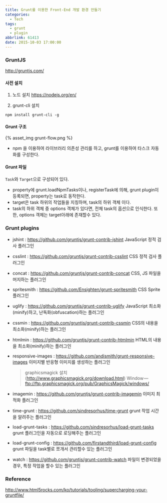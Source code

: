 ```yaml
---
title: Grunt를 이용한 Front-End 개발 환경 만들기
categories:
  - Tech
tags:
  - grunt
  - plugin
abbrlink: 61413
date: 2015-10-03 17:00:00
---
```


### GruntJS

http://gruntjs.com/

#### 사전 설치

1. 노드 설치
   https://nodejs.org/en/

2. grunt-cli 설치

```
npm install grunt-cli -g
```

#### Grunt 구조

{% asset_img grunt-flow.png %}

- npm 을 이용하여 라이브러리 의존성 관리를 하고, grunt를 이용하여 타스크 자동화를 구성한다.

#### Grunt 파일

`Task`와 `Target`으로 구성되어 있다.

- property에 grunt.loadNpmTasks이나, registerTask에 의해, grunt plugin이 등록되면, property는 task로 동작한다.
- target은 task 하위의 작업들을 지칭하며, task의 하위 객체 이다.
- task의 하위 객체 중 options 객체가 있다면, 전체 task의 옵션으로 인식한다. 또한, options 객체는 target아래에 존재할수 있다.

### Grunt plugins

- jshint : https://github.com/gruntjs/grunt-contrib-jshint
  JavaScript 정적 검사 플러그인

- csslint : https://github.com/gruntjs/grunt-contrib-csslint
  CSS 정적 검사 플러그인

- concat : https://github.com/gruntjs/grunt-contrib-concat
  CSS, JS 파일을 머지하는 플러그인

- spritesmith : https://github.com/Ensighten/grunt-spritesmith
  CSS Sprite 플러그인

- uglify : https://github.com/gruntjs/grunt-contrib-uglify
  JavaScript 최소화(minify)하고, 난독화(obfuscation)하는 플러그인

- cssmin : https://github.com/gruntjs/grunt-contrib-cssmin
  CSS의 내용을 최소화(minify)하는 플러그인

- htmlmin : https://github.com/gruntjs/grunt-contrib-htmlmin
  HTML의 내용을 최소화(minify)하는 플러그인

- responsive-images : https://github.com/andismith/grunt-responsive-images
  이미지별 반응형 이미지를 생성하는 플러그인

  > graphicsmagick 설치 (http://www.graphicsmagick.org/download.html)
  > Window — ftp://ftp.graphicsmagick.org/pub/GraphicsMagick/windows/

- imagemin : https://github.com/gruntjs/grunt-contrib-imagemin
  이미지 최적화 플러그인

- time-grunt : https://github.com/sindresorhus/time-grunt
  grunt 작업 시간을 알려주는 플러그인

- load-grunt-tasks : https://github.com/sindresorhus/load-grunt-tasks
  grunt 플러그인을 자동으로 로딩해주는 플러그인

- load-grunt-config : https://github.com/firstandthird/load-grunt-config
  grunt 파일을 task별로 쪼개서 관리할수 있는 플러그인

- watch : https://github.com/gruntjs/grunt-contrib-watch
  파일이 변경되었을 경우, 특정 작업을 할수 있는 플러그인

### Reference

http://www.html5rocks.com/ko/tutorials/tooling/supercharging-your-gruntfile/
